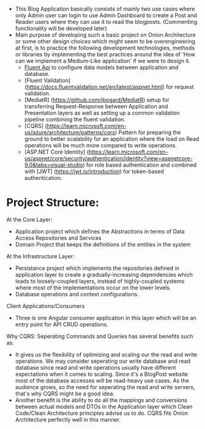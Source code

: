 

- This Blog Application basically consists of mainly two use cases where only Admin user can login to use Admin Dashboard to create a Post and Reader users where they can use it to read the blogposts. (Commenting functionality will be developed later)
- Main purpose of developing such a basic project on Onion Architecture or some other design choices which might seem to be overengineering at first, is to practice the following development technologies, methods or libraries by implementing the best practices around the idea of 'How can we implement a Medium-Like application' if we were to design it.
   * [Fluent Api](https://learn.microsoft.com/en-us/ef/ef6/modeling/code-first/fluent/types-and-properties) to configure data models between application and database.
   * [Fluent Validation] (https://docs.fluentvalidation.net/en/latest/aspnet.html) for request validation.
   * [MediatR] (https://github.com/jbogard/MediatR) setup for transferring Request-Response between Application and Presentation layers as well as setting up a common validation pipeline combining the fluent validation.
   * [CQRS] (https://learn.microsoft.com/en-us/azure/architecture/patterns/cqrs) Pattern for preparing the ground to better scalability for an application where the load on Read operations will be much more compared to write operations.
   * [ASP.NET Core Identity] (https://learn.microsoft.com/en-us/aspnet/core/security/authentication/identity?view=aspnetcore-9.0&tabs=visual-studio) for role based authentication and combined with [JWT] (https://jwt.io/introduction) for token-based authentication.

# Project Structure:

At the Core Layer:
- Application project which defines the Abstractions in terms of Data Access Repositories and Services
- Domain Project that keeps the definitions of the entities in the system

At the Infrastructure Layer:
- Persistance project which implements the repositories defined in application layer to create a gradually-increasing dependencies which leads to loosely-coupled layers, instead of highly-coupled systems where most of the implementations occur on the lower levels.
- Database operations and context configurations.

Client Applications/Consumers
- Three is one Angular consumer application in this layer which will be an entry point for API CRUD operations.

Why CQRS: Seperating Commands and Queries has several benefits such as:
- It gives us the flexibility of optimizing and scaling our the read and write operations. We may consider seperating our write database and read database since read and write operations usually have different expectations when it comes to scaling. Since it's a BlogPost website most of the database accesses will be read-heavy use cases. As the audience grows, so the need for seperating the read and write servers, that's why CQRS might be a good idea.
- Another benefit is the ability to do all the mappings and conversions between actual models and DTOs in the Application layer which Clean Code/Clean Architecture principles advise us to do. CQRS fits Onion Architecture perfectly well in this manner.
